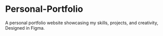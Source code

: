 # Personal-Portfolio
A personal portfolio website showcasing my skills, projects, and creativity, Designed in Figma.
